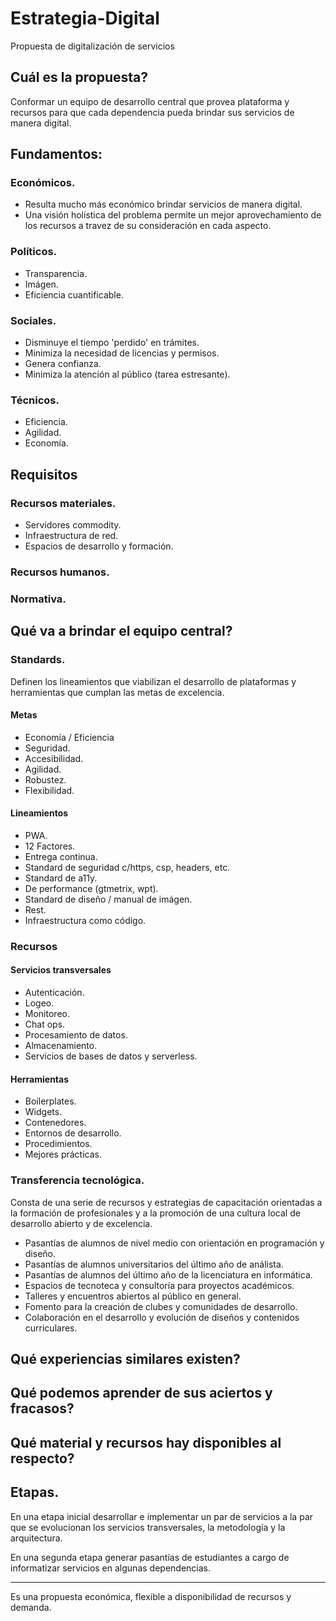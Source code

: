 # Estrategia-Digital
Propuesta de digitalización de servicios

## Cuál es la propuesta?

Conformar un equipo de desarrollo central que provea plataforma y recursos para que cada dependencia pueda brindar sus servicios de manera digital.

## Fundamentos:

### Económicos.
* Resulta mucho más económico brindar servicios de manera digital.
* Una visión holística del problema permite un mejor aprovechamiento de los recursos a travez de su consideración en cada aspecto.
  
### Políticos.
* Transparencia.
* Imágen.
* Eficiencia cuantificable.
  
### Sociales.
* Disminuye el tiempo 'perdido' en trámites.
* Minimiza la necesidad de licencias y permisos.
* Genera confianza.
* Minimiza la atención al público (tarea estresante).
  
### Técnicos.
* Eficiencia.
* Agilidad.
* Economía.

## Requisitos

### Recursos materiales.
* Servidores commodity.
* Infraestructura de red.
* Espacios de desarrollo y formación.

  
### Recursos humanos.

### Normativa.

## Qué va a brindar el equipo central?
### Standards.

Definen los lineamientos que viabilizan el desarrollo de plataformas y herramientas que cumplan las metas de excelencia.

#### Metas

* Economía / Eficiencia
* Seguridad.
* Accesibilidad.
* Agilidad.
* Robustez.
* Flexibilidad.

#### Lineamientos

* PWA.
* 12 Factores.
* Entrega continua.
* Standard de seguridad c/https, csp, headers, etc.
* Standard de a11y.
* De performance (gtmetrix, wpt).
* Standard de diseño / manual de imágen.
* Rest.
* Infraestructura como código.

### Recursos
#### Servicios transversales
* Autenticación.
* Logeo.
* Monitoreo.
* Chat ops.
* Procesamiento de datos.
* Almacenamiento.
* Servicios de bases de datos y serverless.
  
#### Herramientas
* Boilerplates.
* Widgets.
* Contenedores.
* Entornos de desarrollo.
* Procedimientos.
* Mejores prácticas.
  
### Transferencia tecnológica.  
Consta de una serie de recursos y estrategias de capacitación orientadas a la formación de profesionales y a la promoción de una cultura local de desarrollo abierto y de excelencia.

* Pasantías de alumnos de nivel medio con orientación en programación y diseño.
* Pasantías de alumnos universitarios del último año de análista.
* Pasantías de alumnos del último año de la licenciatura en informática.
* Espacios de tecnoteca y consultoría para proyectos académicos.
* Talleres y encuentros abiertos al público en general.
* Fomento para la creación de clubes y comunidades de desarrollo.
* Colaboración en el desarrollo y evolución de diseños y contenidos curriculares.

## Qué experiencias similares existen?
## Qué podemos aprender de sus aciertos y fracasos?
## Qué material y recursos hay disponibles al respecto?

## Etapas.
En una etapa inicial desarrollar e implementar un par de servicios a la par que se evolucionan los servicios transversales, la metodología y la arquitectura.

En una segunda etapa generar pasantías de estudiantes a cargo de informatizar servicios en algunas dependencias.

--------
Es una propuesta económica, flexible a disponibilidad de recursos y demanda.
